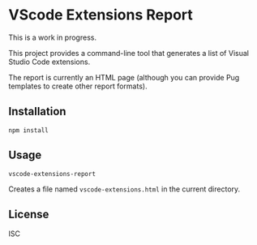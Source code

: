# VScode Extensions Report

This is a work in progress.

This project provides a command-line tool that generates a list of Visual Studio Code extensions.

The report is currently an HTML page (although you can provide Pug templates to
create other report formats).

## Installation

`npm install`

## Usage

`vscode-extensions-report`

Creates a file named `vscode-extensions.html` in the current directory.

## License

ISC
